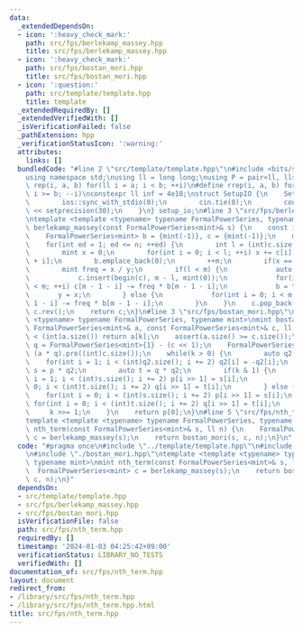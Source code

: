 ```yaml
---
data:
  _extendedDependsOn:
  - icon: ':heavy_check_mark:'
    path: src/fps/berlekamp_massey.hpp
    title: src/fps/berlekamp_massey.hpp
  - icon: ':heavy_check_mark:'
    path: src/fps/bostan_mori.hpp
    title: src/fps/bostan_mori.hpp
  - icon: ':question:'
    path: src/template/template.hpp
    title: template
  _extendedRequiredBy: []
  _extendedVerifiedWith: []
  _isVerificationFailed: false
  _pathExtension: hpp
  _verificationStatusIcon: ':warning:'
  attributes:
    links: []
  bundledCode: "#line 2 \"src/template/template.hpp\"\n#include <bits/stdc++.h>\n\
    using namespace std;\nusing ll = long long;\nusing P = pair<ll, ll>;\n#define\
    \ rep(i, a, b) for(ll i = a; i < b; ++i)\n#define rrep(i, a, b) for(ll i = a;\
    \ i >= b; --i)\nconstexpr ll inf = 4e18;\nstruct SetupIO {\n    SetupIO() {\n\
    \        ios::sync_with_stdio(0);\n        cin.tie(0);\n        cout << fixed\
    \ << setprecision(30);\n    }\n} setup_io;\n#line 3 \"src/fps/berlekamp_massey.hpp\"\
    \ntemplate <template <typename> typename FormalPowerSeries, typename mint>\nFormalPowerSeries<mint>\
    \ berlekamp_massey(const FormalPowerSeries<mint>& s) {\n    const int n = (int)s.size();\n\
    \    FormalPowerSeries<mint> b = {mint(-1)}, c = {mint(-1)};\n    mint y = mint(1);\n\
    \    for(int ed = 1; ed <= n; ++ed) {\n        int l = (int)c.size(), m = (int)b.size();\n\
    \        mint x = 0;\n        for(int i = 0; i < l; ++i) x += c[i] * s[ed - l\
    \ + i];\n        b.emplace_back(0);\n        ++m;\n        if(x == mint(0)) continue;\n\
    \        mint freq = x / y;\n        if(l < m) {\n            auto tmp = c;\n\
    \            c.insert(begin(c), m - l, mint(0));\n            for(int i = 0; i\
    \ < m; ++i) c[m - 1 - i] -= freq * b[m - 1 - i];\n            b = tmp;\n     \
    \       y = x;\n        } else {\n            for(int i = 0; i < m; ++i) c[l -\
    \ 1 - i] -= freq * b[m - 1 - i];\n        }\n    }\n    c.pop_back();\n    c =\
    \ c.rev();\n    return c;\n}\n#line 3 \"src/fps/bostan_mori.hpp\"\ntemplate <template\
    \ <typename> typename FormalPowerSeries, typename mint>\nmint bostan_mori(const\
    \ FormalPowerSeries<mint>& a, const FormalPowerSeries<mint>& c, ll k) {\n    if(k\
    \ < (int)a.size()) return a[k];\n    assert(a.size() >= c.size());\n    FormalPowerSeries<mint>\
    \ q = FormalPowerSeries<mint>{1} - (c << 1);\n    FormalPowerSeries<mint> p =\
    \ (a * q).pre((int)c.size());\n    while(k > 0) {\n        auto q2 = q;\n    \
    \    for(int i = 1; i < (int)q2.size(); i += 2) q2[i] = -q2[i];\n        auto\
    \ s = p * q2;\n        auto t = q * q2;\n        if(k & 1) {\n            for(int\
    \ i = 1; i < (int)s.size(); i += 2) p[i >> 1] = s[i];\n            for(int i =\
    \ 0; i < (int)t.size(); i += 2) q[i >> 1] = t[i];\n        } else {\n        \
    \    for(int i = 0; i < (int)s.size(); i += 2) p[i >> 1] = s[i];\n           \
    \ for(int i = 0; i < (int)t.size(); i += 2) q[i >> 1] = t[i];\n        }\n   \
    \     k >>= 1;\n    }\n    return p[0];\n}\n#line 5 \"src/fps/nth_term.hpp\"\n\
    template <template <typename> typename FormalPowerSeries, typename mint>\nmint\
    \ nth_term(const FormalPowerSeries<mint>& s, ll n) {\n    FormalPowerSeries<mint>\
    \ c = berlekamp_massey(s);\n    return bostan_mori(s, c, n);\n}\n"
  code: "#pragma once\n#include \"../template/template.hpp\"\n#include \"./berlekamp_massey.hpp\"\
    \n#include \"./bostan_mori.hpp\"\ntemplate <template <typename> typename FormalPowerSeries,\
    \ typename mint>\nmint nth_term(const FormalPowerSeries<mint>& s, ll n) {\n  \
    \  FormalPowerSeries<mint> c = berlekamp_massey(s);\n    return bostan_mori(s,\
    \ c, n);\n}"
  dependsOn:
  - src/template/template.hpp
  - src/fps/berlekamp_massey.hpp
  - src/fps/bostan_mori.hpp
  isVerificationFile: false
  path: src/fps/nth_term.hpp
  requiredBy: []
  timestamp: '2024-01-03 04:25:42+09:00'
  verificationStatus: LIBRARY_NO_TESTS
  verifiedWith: []
documentation_of: src/fps/nth_term.hpp
layout: document
redirect_from:
- /library/src/fps/nth_term.hpp
- /library/src/fps/nth_term.hpp.html
title: src/fps/nth_term.hpp
---
```

